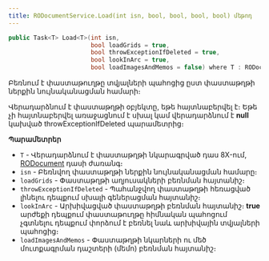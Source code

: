 ```yaml
---
title: RODocumentService.Load(int isn, bool, bool, bool, bool) մեթոդ
---
```


```c#
public Task<T> Load<T>(int isn,
                       bool loadGrids = true,
                       bool throwExceptionIfDeleted = true,
                       bool lookInArc = true,
                       bool loadImagesAndMemos = false) where T : RODocument, new()
```

Բեռնում է փաստաթուղթը տվյալների պահոցից ըստ փաստաթղթի ներքին նույնականացման համարի։

Վերադարձնում է փաստաթղթի օբյեկտը, եթե հայտնաբերվել է։
Եթե չի հայտնաբերվել առաջացնում է սխալ կամ վերադարձնում է **null** կախված throwExceptionIfDeleted պարամետրից։

**Պարամետրեր**

* `T` - Վերադարձնում է փաստաթղթի նկարագրված դաս 8X-ում, [RODocument](../../types/RODocument.md) դասի ժառանգ։
* `isn` - Բեռնվող փաստաթղթի ներքին նույնականացման համարը։
* `loadGrids` - Փաստաթղթի աղյուսակների բեռնման հայտանիշ։
* `throwExceptionIfDeleted` - Պահանջվող փաստաթղթի հեռացված լինելու դեպքում սխալի գեներացման հայտանիշ։ 
* `lookInArc` - Արխիվացված փաստաթղթի բեռնման հայտանիշ։ **true** արժեքի դեպքում փաստաթուղթը հիմնական պահոցում չգտնելու դեպքում փորձում է բեռնել նաև արխիվային տվյալների պահոցից։
* `loadImagesAndMemos` - Փաստաթղթի նկարների ու մեծ մուտքագրման դաշտերի (մեմո) բեռնման հայտանիշ։
